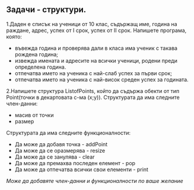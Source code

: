 ## Задачи - структури.

1.Даден е списък на ученици от 10 клас, съдържащ име, година на раждане, адрес, успех от I срок, успех от II срок.
Напишете програма, която:
- въвежда година и проверява дали в класа има ученик с такава рождена година;
- извежда имената и адресите на всички ученици, родени преди определена година.
- отпечатва името на ученика с най-слаб успех за първи срок;
- отпечатва името на ученика с най-висок среден успех за годината.

2.Напишете структура ListofPoints, който да съдържа обекти от тип Point(точки в декартовата с-ма (х;у)).
Структурата да има следните член-данни:
- масив от точки
- размер

Структурата да има следните функционалности:
- Да може да добавя точка - addPoint
- Да може да се оразмерява - resize
- Да може да се занулява - clear
- Да може да премахва последен елемент - pop
- Да може да отпечатва всички свои елементи - print

*Mоже да добавяте член-данни и функционалности по ваше желание*
